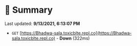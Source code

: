 # 📖 Summary
Last updated: **9/13/2021, 6:13:07 PM**

- `GET` [https://Bhadwa-sala.toxicblte.repl.co](https://Bhadwa-sala.toxicblte.repl.co) - **Down** (322ms)
